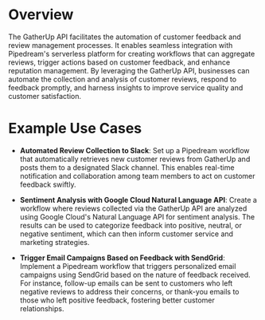 # Overview

The GatherUp API facilitates the automation of customer feedback and review management processes. It enables seamless integration with Pipedream's serverless platform for creating workflows that can aggregate reviews, trigger actions based on customer feedback, and enhance reputation management. By leveraging the GatherUp API, businesses can automate the collection and analysis of customer reviews, respond to feedback promptly, and harness insights to improve service quality and customer satisfaction.

# Example Use Cases

- **Automated Review Collection to Slack**: Set up a Pipedream workflow that automatically retrieves new customer reviews from GatherUp and posts them to a designated Slack channel. This enables real-time notification and collaboration among team members to act on customer feedback swiftly.

- **Sentiment Analysis with Google Cloud Natural Language API**: Create a workflow where reviews collected via the GatherUp API are analyzed using Google Cloud's Natural Language API for sentiment analysis. The results can be used to categorize feedback into positive, neutral, or negative sentiment, which can then inform customer service and marketing strategies.

- **Trigger Email Campaigns Based on Feedback with SendGrid**: Implement a Pipedream workflow that triggers personalized email campaigns using SendGrid based on the nature of feedback received. For instance, follow-up emails can be sent to customers who left negative reviews to address their concerns, or thank-you emails to those who left positive feedback, fostering better customer relationships.
